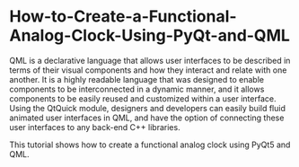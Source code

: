 # How-to-Create-a-Functional-Analog-Clock-Using-PyQt-and-QML
QML is a declarative language that allows user interfaces to be described in terms of their visual components 
and how they interact and relate with one another. It is a highly readable language that was designed to enable 
components to be interconnected in a dynamic manner, and it allows components to be easily reused and customized 
within a user interface. Using the QtQuick module, designers and developers can easily build fluid animated user 
interfaces in QML, and have the option of connecting these user interfaces to any back-end C++ libraries.

This tutorial shows how to create a functional analog clock using PyQt5 and QML.

